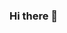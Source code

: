 ### Hi there 👋

<!--
Hello, my name is Mauro Boccolini and I have always been interested in programming. Recently, I completed the Full Stack Developer bootcamp, which focuses on the PERN stack. It was a challenging process, but I dedicated myself with determination, to finally acquire an advanced understanding of web development and all the skills necessary to build complex applications.

I have always been passionate and attracted to technology, knowing how things work and challenging myself every day to learn new things, so the opportunity that this bootcamp has given me is invaluable to me.
**Maurobocco2/Maurobocco2** is a ✨ _special_ ✨ repository because its `README.md` (this file) appears on your GitHub profile.

Here are some ideas to get you started:

- 🔭 I’m currently working on ...
- 🌱 I’m currently learning ...
- 👯 I’m looking to collaborate on ...
- 🤔 I’m looking for help with ...
- 💬 Ask me about ...
- 📫 How to reach me: ...
- 😄 Pronouns: ...
- ⚡ Fun fact: ...
-->

